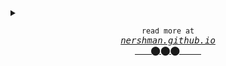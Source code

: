 <details>
  <summary>
    <p align="center"><kbd>
      <sub>read more at</sub> </br>
      <kbd><i><a href="https://nershman.github.io/">nershman.github.io</a></i></kbd><br>
        &nbsp&nbsp&nbsp
      <a href="https://nershman.github.io/" ><kbd><kbd><kbd>&nbsp&nbsp&nbsp⬤⬤⬤&nbsp&nbsp&nbsp&nbsp</kbd></kbd></kbd></a>
       &nbsp&nbsp&nbsp
      </kbd>
      </p>
  </summary><p id="spaghetti" align="center">
  </br>
  
  
 ```mermaid
pie
    title My Github Profile Viewers
    "Who actually see this" : 1
    "Who don't" : 99
```
 <p align="center"> 
  <img src='https://komarev.com/ghpvc/?username=nershman&color=grey' align='center' height=14>
</p>
</details>


  



<!--
<h1>
  <p align="center"> <span> 🍝 </span> </p></h1>



**nershman/nershman** is a ✨ _special_ ✨ repository because its `README.md` (this file) appears on your GitHub profile.

Here are some ideas to get you started:

- 🔭 I’m currently working on ...
- 🌱 I’m currently learning ...
- 👯 I’m looking to collaborate on ...
- 🤔 I’m looking for help with ...
- 💬 Ask me about ...
- 📫 How to reach me: ...
- 😄 Pronouns: ...
- ⚡ Fun fact: ...
<center><img src="spaghetti.gif" style="filter: drop-shadow(30px 10px 40px #4444dd);"></center>
![](spaghetti.gif)
.
-->
